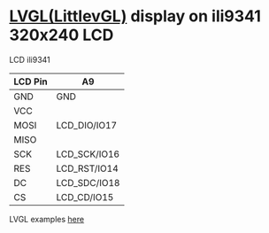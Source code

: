 
 [LVGL(LittlevGL)](https://littlevgl.com/) display on ili9341 320x240 LCD 
====

LCD ili9341

|LCD Pin |A9          |
|--------|--          |
| GND    |GND         |
| VCC    |            |
| MOSI   |LCD_DIO/IO17|
| MISO   |            |
| SCK    |LCD_SCK/IO16|
| RES    |LCD_RST/IO14|
| DC     |LCD_SDC/IO18|
| CS     |LCD_CD/IO15 |


LVGL examples [here](https://github.com/littlevgl/lv_examples/tree/master/lv_tutorial)

